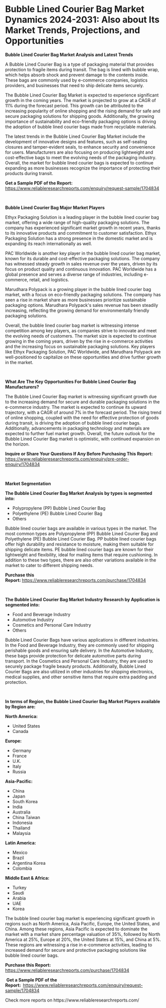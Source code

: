 <p><h1>Bubble Lined Courier Bag Market Dynamics 2024-2031: Also about Its Market Trends, Projections, and Opportunities</h1></p><p><strong>Bubble Lined Courier Bag Market Analysis and Latest Trends</strong></p>
<p><p>A Bubble Lined Courier Bag is a type of packaging material that provides protection to fragile items during transit. The bag is lined with bubble wrap, which helps absorb shock and prevent damage to the contents inside. These bags are commonly used by e-commerce companies, logistics providers, and businesses that need to ship delicate items securely.</p><p>The Bubble Lined Courier Bag Market is expected to experience significant growth in the coming years. The market is projected to grow at a CAGR of 11% during the forecast period. This growth can be attributed to the increasing popularity of online shopping and the rising demand for safe and secure packaging solutions for shipping goods. Additionally, the growing importance of sustainability and eco-friendly packaging options is driving the adoption of bubble lined courier bags made from recyclable materials.</p><p>The latest trends in the Bubble Lined Courier Bag Market include the development of innovative designs and features, such as self-sealing closures and tamper-evident seals, to enhance security and convenience for users. Manufacturers are also focusing on producing lightweight and cost-effective bags to meet the evolving needs of the packaging industry. Overall, the market for bubble lined courier bags is expected to continue expanding as more businesses recognize the importance of protecting their products during transit.</p></p>
<p><strong>Get a Sample PDF of the Report:&nbsp;</strong> <a href="https://www.reliableresearchreports.com/enquiry/request-sample/1704834">https://www.reliableresearchreports.com/enquiry/request-sample/1704834</a></p>
<p>&nbsp;</p>
<p><strong>Bubble Lined Courier Bag Major Market Players</strong></p>
<p><p>Ethyx Packaging Solution is a leading player in the bubble lined courier bag market, offering a wide range of high-quality packaging solutions. The company has experienced significant market growth in recent years, thanks to its innovative products and commitment to customer satisfaction. Ethyx Packaging Solution has a strong presence in the domestic market and is expanding its reach internationally as well.</p><p>PAC Worldwide is another key player in the bubble lined courier bag market, known for its durable and cost-effective packaging solutions. The company has witnessed steady growth in sales revenue over the years, driven by its focus on product quality and continuous innovation. PAC Worldwide has a global presence and serves a diverse range of industries, including e-commerce, retail, and logistics.</p><p>Marudhara Polypack is a growing player in the bubble lined courier bag market, with a focus on eco-friendly packaging solutions. The company has seen a rise in market share as more businesses prioritize sustainable packaging options. Marudhara Polypack's sales revenue has been steadily increasing, reflecting the growing demand for environmentally friendly packaging solutions.</p><p>Overall, the bubble lined courier bag market is witnessing intense competition among key players, as companies strive to innovate and meet the evolving needs of customers. The market size is expected to continue growing in the coming years, driven by the rise in e-commerce activities and the increasing focus on sustainable packaging solutions. Key players like Ethyx Packaging Solution, PAC Worldwide, and Marudhara Polypack are well-positioned to capitalize on these opportunities and drive further growth in the market.</p></p>
<p>&nbsp;</p>
<p><strong>What Are The Key Opportunities For Bubble Lined Courier Bag Manufacturers?</strong></p>
<p><p>The Bubble Lined Courier Bag market is witnessing significant growth due to the increasing demand for secure and durable packaging solutions in the e-commerce industry. The market is expected to continue its upward trajectory, with a CAGR of around 7% in the forecast period. The rising trend of online shopping, coupled with the need for effective protection of goods during transit, is driving the adoption of bubble lined courier bags. Additionally, advancements in packaging technology and materials are expected to further fuel market growth. Overall, the future outlook for the Bubble Lined Courier Bag market is optimistic, with continued expansion on the horizon.</p></p>
<p><strong>Inquire or Share Your Questions If Any Before Purchasing This Report:</strong> <a href="https://www.reliableresearchreports.com/enquiry/pre-order-enquiry/1704834">https://www.reliableresearchreports.com/enquiry/pre-order-enquiry/1704834</a></p>
<p>&nbsp;</p>
<p><strong>Market Segmentation</strong></p>
<p><strong>The Bubble Lined Courier Bag Market Analysis by types is segmented into:</strong></p>
<p><ul><li>Polypropylene (PP) Bubble Lined Courier Bag</li><li>Polyethylene (PE) Bubble Lined Courier Bag</li><li>Others</li></ul></p>
<p><p>Bubble lined courier bags are available in various types in the market. The most common types are Polypropylene (PP) Bubble Lined Courier Bag and Polyethylene (PE) Bubble Lined Courier Bag. PP bubble lined courier bags offer high durability and resistance to moisture, making them suitable for shipping delicate items. PE bubble lined courier bags are known for their lightweight and flexibility, ideal for mailing items that require cushioning. In addition to these two types, there are also other variations available in the market to cater to different shipping needs.</p></p>
<p><strong>Purchase this Report:&nbsp;</strong><a href="https://www.reliableresearchreports.com/purchase/1704834">https://www.reliableresearchreports.com/purchase/1704834</a></p>
<p>&nbsp;</p>
<p><strong>The Bubble Lined Courier Bag Market Industry Research by Application is segmented into:</strong></p>
<p><ul><li>Food and Beverage Industry</li><li>Automotive Industry</li><li>Cosmetics and Personal Care Industry</li><li>Others</li></ul></p>
<p><p>Bubble Lined Courier Bags have various applications in different industries. In the Food and Beverage Industry, they are commonly used for shipping perishable goods and ensuring safe delivery. In the Automotive Industry, these bags provide protection for delicate automotive parts during transport. In the Cosmetics and Personal Care Industry, they are used to securely package fragile beauty products. Additionally, Bubble Lined Courier Bags are also utilized in other industries for shipping electronics, medical supplies, and other sensitive items that require extra padding and protection.</p></p>
<p>&nbsp;</p>
<p><strong>In terms of Region, the Bubble Lined Courier Bag Market Players available by Region are:</strong></p>
<p>
    <p> <strong> North America: </strong>
        <ul>
            <li>United States</li>
            <li>Canada</li>
        </ul>
        </p> 
    <p> <strong> Europe: </strong>
        <ul>
            <li>Germany</li>
            <li>France</li>
            <li>U.K.</li>
            <li>Italy</li>
            <li>Russia</li>
        </ul>
        </p> 
    <p> <strong> Asia-Pacific: </strong>
        <ul>
            <li>China</li>
            <li>Japan</li>
            <li>South Korea</li>
            <li>India</li>
            <li>Australia</li>
            <li>China Taiwan</li>
            <li>Indonesia</li>
            <li>Thailand</li>
            <li>Malaysia</li>
        </ul>
        </p> 
    <p> <strong> Latin America: </strong>
        <ul>
            <li>Mexico</li>
            <li>Brazil</li>
            <li>Argentina Korea</li>
            <li>Colombia</li>
        </ul>
        </p> 
    <p> <strong> Middle East & Africa: </strong>
        <ul>
            <li>Turkey</li>
            <li>Saudi</li>
            <li>Arabia</li>
            <li>UAE</li>
            <li>Korea</li>
        </ul>
    </p>
    </p>
<p><p>The bubble lined courier bag market is experiencing significant growth in regions such as North America, Asia Pacific, Europe, the United States, and China. Among these regions, Asia Pacific is expected to dominate the market with a market share percentage valuation of 35%, followed by North America at 25%, Europe at 20%, the United States at 15%, and China at 5%. These regions are witnessing a rise in e-commerce activities, leading to increased demand for secure and protective packaging solutions like bubble lined courier bags.</p></p>
<p><strong>Purchase this Report: </strong><a href="https://www.reliableresearchreports.com/purchase/1704834">https://www.reliableresearchreports.com/purchase/1704834</a></p>
<p>&nbsp;<strong>Get a Sample PDF of the Report:&nbsp;&nbsp;</strong><a href="https://www.reliableresearchreports.com/enquiry/request-sample/1704834">https://www.reliableresearchreports.com/enquiry/request-sample/1704834</a></p>
<p><strong></strong></p>
<p>Check more reports on https://www.reliableresearchreports.com/</p>